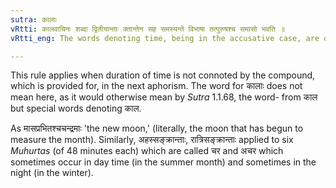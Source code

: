 ```yaml
---
sutra: कालाः
vRtti: कालवाचिनः शब्दा द्वितीयान्ताः क्तान्तेन सह समस्यन्ते विभाषा तत्पुरुषश्च समासो भवति ॥
vRtti_eng: The words denoting time, being in the accusative case, are optionally compounded with a word ending in the affix _kta_, and the resulting compound is _Tat-purusha_.

---
```

This rule applies when duration of time is not connoted by the compound, which is provided for, in the next aphorism. The word for कालाः does not mean here, as it would otherwise mean by _Sutra_ 1.1.68, the word- from काल but special words denoting काल.

As मासप्रभितश्चचन्द्रमाः 'the new moon,' (literally, the moon that has begun to measure the month). Similarly, अहस्सङ्क्रान्ताः, रात्रिसङ्क्रान्ताः applied to six _Muhurtas_ (of 48 minutes each) which are called चर and अचर which sometimes occur in day time (in the summer month) and sometimes in the night (in the winter). 